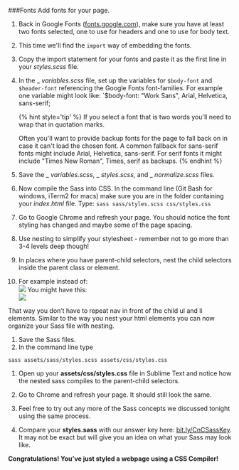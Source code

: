 ###Fonts
Add fonts for your page.

1. Back in Google Fonts ([fonts.google.com](https://fonts.google.com/)), make sure you have at least two fonts selected, one to use for headers and one to use for body text.

2. This time we'll find the `import` way of embedding the fonts.

3. Copy the import statement for your fonts and paste it as the first line in your _styles.scss_ file.

4. In the _ _variables.scss_ file, set up the variables for `$body-font` and `$header-font` referencing the Google Fonts font-families. For example one variable might look like: `$body-font: "Work Sans", Arial, Helvetica, sans-serif;

    {% hint style='tip' %}
    If you select a font that is two words you'll need to wrap that in quotation marks.
    
    Often you'll want to provide backup fonts for the page to fall back on in case it can't load the chosen font. A common fallback for sans-serif fonts might include Arial, Helvetica, sans-serif. For serif fonts it might include "Times New Roman", Times, serif as backups.
    {% endhint %}

5. Save the _ _variables.scss_, _ _styles.scss_, and _ _normalize.scss_ files.

6. Now compile the Sass into CSS. In the command line (Git Bash for windows, iTerm2 for macs) make sure you are in the folder containing your _index.html_ file. Type: `sass sass/styles.scss css/styles.css`

7. Go to Google Chrome and refresh your page. You should notice the font styling has changed and maybe some of the page spacing.



7. Use nesting to simplify your stylesheet - remember not to go more than 3-4 levels deep though!

1. In places where you have parent-child selectors, nest the child selectors inside the parent class or element.
1. For example instead of:<br>
![](../images/image05.png)
You might have this:<br>
![](../images/image01.png)

That way you don’t have to repeat nav in front of the child ul and li elements. Similar to the way you nest your html elements you can now organize your Sass file with nesting.

1. Save the Sass files.
1. In the command line type

`sass assets/sass/styles.scss assets/css/styles.css`

1. Open up your **assets/css/styles.css** file in Sublime Text and notice how the nested sass compiles to the parent-child selectors.
1. Go to Chrome and refresh your page. It should still look the same.




10. Feel free to try out any more of the Sass concepts we discussed tonight using the same process.


1. Compare your **styles.sass** with our answer key here: [bit.ly/CnCSassKey](https://www.google.com/url?q=http://bit.ly/CnCSassKey&sa=D&ust=1478381675890000&usg=AFQjCNHy8sjHANATp6X20-ZMCmis6PP5pw). It may not be exact but will give you an idea on what your Sass may look like.

**Congratulations! You’ve just styled a webpage using a CSS Compiler!**
